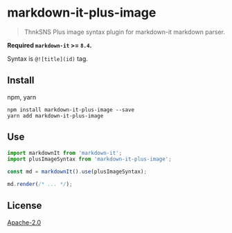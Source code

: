 # markdown-it-plus-image

> ThnkSNS Plus image syntax plugin for markdown-it markdown parser.

**Required `markdown-it` >= `8.4`.**

Syntax is `@![title](id)` tag.

## Install

npm, yarn

```shell
npm install markdown-it-plus-image --save
yarn add markdown-it-plus-image
```

## Use

```js
import markdownIt from 'markdown-it';
import plusImageSyntax from 'markdown-it-plus-image';

const md = markdownIt().use(plusImageSyntax);

md.render(/* ... */);

```


## License

[Apache-2.0](LICENSE)